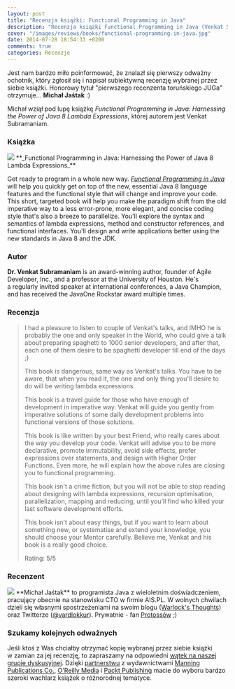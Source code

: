 ```yaml
---
layout: post
title: "Recenzja książki: Functional Programming in Java"
description: "Recenzja książki Functional Programming in Java (Venkat Subramaniam) napisana przez Michała Jaśtaka (@vardlokkur)."
cover: "/images/reviews/books/functional-programming-in-java.jpg"
date: 2014-07-28 18:54:33 +0200
comments: true
categories: Recenzje
---
```

Jest nam bardzo miło poinformować, że&nbsp;znalazł się pierwszy odważny ochotnik, który zgłosił się i&nbsp;napisał subiektywną recenzję wybranej przez siebie książki. Honorowy tytuł "pierwszego recenzenta toruńskiego JUGa" otrzymuje... **Michał Jaśtak** :) 

Michał wziął pod lupę książkę _Functional Programming in Java: Harnessing the Power of Java&nbsp;8 Lambda Expressions_, której autorem jest Venkat Subramaniam.

<!-- more -->

### Książka
<img class="no-border book-cover" src="{{ root_url }}/images/reviews/books/functional-programming-in-java.jpg" />
**_Functional Programming in Java: Harnessing the Power of Java&nbsp;8 Lambda Expressions_**

Get ready to program in a&nbsp;whole new way. <a href="http://pragprog.com/book/vsjava8/functional-programming-in-java" target="_blank">_Functional Programming in&nbsp;Java_</a> will help you quickly get on top of the new, essential Java&nbsp;8 language features and the functional style that will change and improve your code. This short, targeted book will help you make the paradigm shift from the old imperative way to a&nbsp;less error-prone, more elegant, and concise coding style that's also a&nbsp;breeze to parallelize. You'll explore the syntax and semantics of&nbsp;lambda expressions, method and constructor references, and functional interfaces. You'll design and write applications better using the new standards in Java&nbsp;8 and the JDK.

<span class="clearfix"></span>

### Autor
**Dr. Venkat Subramaniam** is an&nbsp;award-winning author, founder of Agile Developer, Inc., and a&nbsp;professor at the University of Houston. He's a&nbsp;regularly invited speaker at international conferences, a&nbsp;Java Champion, and has received the&nbsp;JavaOne Rockstar award multiple times.

### Recenzja
<blockquote>
  <p>I had a&nbsp;pleasure to listen to couple of Venkat's talks, and IMHO he is probably the one and only speaker in the World, who could give a&nbsp;talk about preparing spaghetti to 1000 senior developers, and after that, each one of them desire to be spaghetti developer till end of the days ;)</p>
  <p>This book is dangerous, same way as Venkat's talks. You have to be aware, that when you read it, the one and only thing you'll desire to do will be writing lambda expressions.</p>
  <p>This book is a&nbsp;travel guide for those who have enough of development in imperative way. Venkat will guide you gently from imperative solutions of some daily development problems into functional versions of those solutions.</p>
  <p>This book is like written by your best Friend, who really cares about the way you develop your code. Venkat will advise you to be more declarative, promote immutability, avoid side effects, prefer expressions over statements, and design with Higher Order Functions. Even more, he will explain how the above rules are closing you to functional programming.</p>
  <p>This book isn't a&nbsp;crime fiction, but you will not be able to stop reading about designing with lambda expressions, recursion optimisation, parallelization, mapping and reducing, until you'll find who killed your last software development efforts.</p>
  <p>This book isn't about easy things, but if you want to learn about something new, or systematise and extend your knowledge, you should choose your Mentor carefully. Believe me, Venkat and his book is a&nbsp;really good choice.</p>
  <p>Rating: 5/5</p>
</blockquote>

### Recenzent
<img class="no-border reviewer-face" src="{{ root_url }}/images/reviews/reviewers/jastak-michal.jpg" />
**Michał Jaśtak** to programista Java z&nbsp;wieloletnim doświadczeniem, pracujący obecnie na stanowisku CTO w&nbsp;firmie AIS.PL. W&nbsp;wolnych chwilach dzieli się własnymi spostrzeżeniami na swoim blogu (<a href="http://vard-lokkur.blogspot.com" target="_blank">Warlock's Thoughts</a>) oraz Twitterze (<a href="https://twitter.com/vardlokkur" target="_blank">@vardlokkur</a>). Prywatnie - fan <a href="http://eu.battle.net/sc2/pl/profile/933084/1/Anakin/" target="_blank">Protossów</a> ;)

<span class="clearfix"></span>

### Szukamy kolejnych odważnych
Jeśli ktoś z&nbsp;Was chciałby otrzymać kopię wybranej przez siebie książki w&nbsp;zamian za jej recenzję, to zapraszamy na odpowiedni <a href="https://groups.google.com/d/topic/torunjug/QvoMIJhDM0M/discussion" target="_blank">wątek na naszej grupie dyskusyjnej</a>. Dzięki <a href="{{ root_url }}/partners/">partnerstwu</a> z&nbsp;wydawnictwami <a href="http://www.manning.com" target="_blank">Manning Publications Co.</a>, <a href="http://oreilly.com" target="_blank">O'Reilly Media</a> i <a href="http://www.packtpub.com" target="_blank">Packt Publishing</a> macie do wyboru bardzo szeroki wachlarz książek o&nbsp;różnorodnej tematyce.